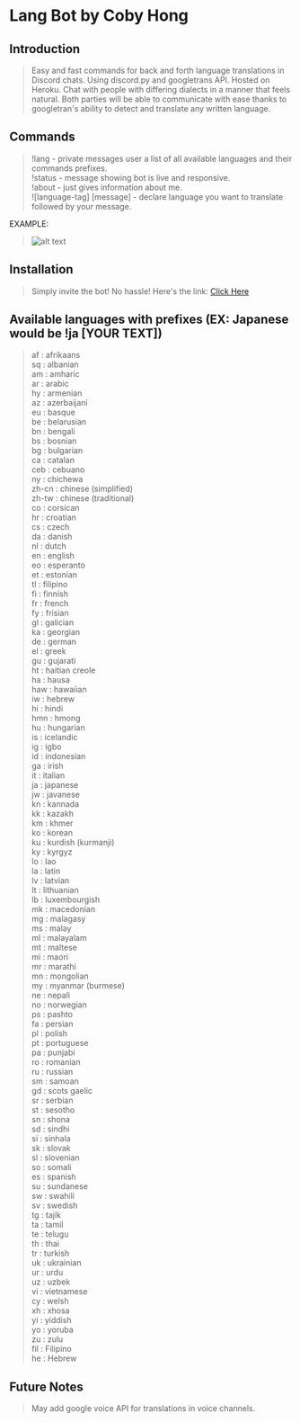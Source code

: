 # Lang Bot by Coby Hong

## Introduction

> Easy and fast commands for back and forth language translations in Discord chats. Using discord.py and googletrans API. Hosted on Heroku. Chat with people with differing dialects in a manner that feels natural. Both parties will be able to communicate with ease thanks to googletran's ability to detect and translate any written language.

## Commands

> !lang - private messages user a list of all available languages and their commands prefixes.<br />
   !status - message showing bot is live and responsive. <br />
   !about - just gives information about me.<br />
   ![language-tag] [message] - declare language you want to translate followed by your message.<br />

EXAMPLE:
> ![alt text](https://i.imgur.com/J337SBW.png)
   

## Installation

> Simply invite the bot! No hassle! Here's the link: [Click Here](https://discordapp.com/oauth2/authorize?&client_id=463202424593842187&scope=bot&permissions=470019135)

## Available languages with prefixes (EX: Japanese would be !ja [YOUR TEXT])
> af : afrikaans <br />
sq : albanian<br />
am : amharic<br />
ar : arabic<br />
hy : armenian<br />
az : azerbaijani<br />
eu : basque<br />
be : belarusian<br />
bn : bengali<br />
bs : bosnian<br />
bg : bulgarian<br />
ca : catalan<br />
ceb : cebuano<br />
ny : chichewa<br />
zh-cn : chinese (simplified)<br />
zh-tw : chinese (traditional)<br />
co : corsican<br />
hr : croatian<br />
cs : czech<br />
da : danish<br />
nl : dutch<br />
en : english<br />
eo : esperanto<br />
et : estonian<br />
tl : filipino<br />
fi : finnish<br />
fr : french<br />
fy : frisian<br />
gl : galician<br />
ka : georgian<br />
de : german<br />
el : greek<br />
gu : gujarati<br />
ht : haitian creole<br />
ha : hausa<br />
haw : hawaiian<br />
iw : hebrew<br />
hi : hindi<br />
hmn : hmong<br />
hu : hungarian<br />
is : icelandic<br />
ig : igbo<br />
id : indonesian<br />
ga : irish<br />
it : italian<br />
ja : japanese<br />
jw : javanese<br />
kn : kannada<br />
kk : kazakh<br />
km : khmer<br />
ko : korean<br />
ku : kurdish (kurmanji)<br />
ky : kyrgyz<br />
lo : lao<br />
la : latin<br />
lv : latvian<br />
lt : lithuanian<br />
lb : luxembourgish<br />
mk : macedonian<br />
mg : malagasy<br />
ms : malay<br />
ml : malayalam<br />
mt : maltese<br />
mi : maori<br />
mr : marathi<br />
mn : mongolian<br />
my : myanmar (burmese)<br />
ne : nepali<br />
no : norwegian<br />
ps : pashto<br />
fa : persian<br />
pl : polish<br />
pt : portuguese<br />
pa : punjabi<br />
ro : romanian<br />
ru : russian<br />
sm : samoan<br />
gd : scots gaelic<br />
sr : serbian<br />
st : sesotho<br />
sn : shona<br />
sd : sindhi<br />
si : sinhala<br />
sk : slovak<br />
sl : slovenian<br />
so : somali<br />
es : spanish<br />
su : sundanese<br />
sw : swahili<br />
sv : swedish<br />
tg : tajik<br />
ta : tamil<br />
te : telugu<br />
th : thai<br />
tr : turkish<br />
uk : ukrainian<br />
ur : urdu<br />
uz : uzbek<br />
vi : vietnamese<br />
cy : welsh<br />
xh : xhosa<br />
yi : yiddish<br />
yo : yoruba<br />
zu : zulu<br />
fil : Filipino<br />
he : Hebrew

## Future Notes

> May add google voice API for translations in voice channels.
